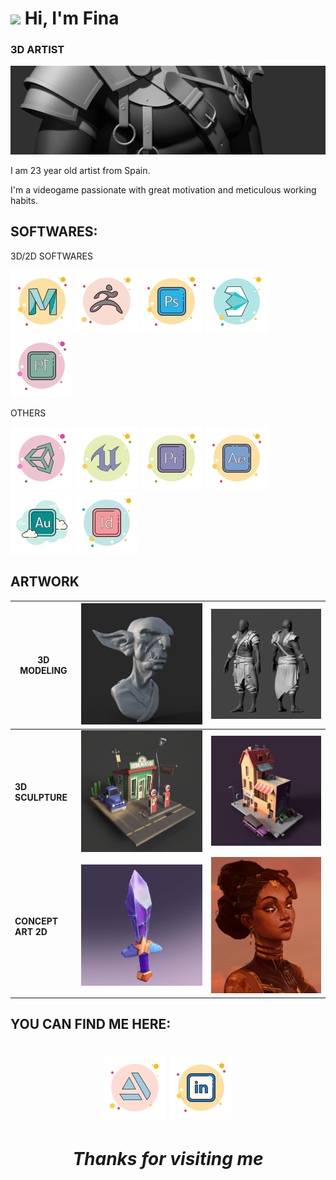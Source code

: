 
# <img src="https://i.pinimg.com/236x/81/4b/8d/814b8dc7ab7994a417f34c2cd42acc62.jpg" width=60> Hi, I'm Fina
### 3D ARTIST
![fmonistrol.artstation.com](https://raw.githubusercontent.com/FinaMB/FinaMB/main/Resources/Ropita_021.jpg)

I am 23 year old artist from Spain. 

I'm a videogame passionate with great motivation and meticulous working habits. 


## SOFTWARES:
3D/2D SOFTWARES

[![MAYA](https://raw.githubusercontent.com/FinaMB/FinaMB/main/Resources/icons8-autodesk-maya-100.png)]()
[![ZBRUSH](https://raw.githubusercontent.com/FinaMB/FinaMB/main/Resources/icons8-zbrush-100.png)]()
[![Photoshop](https://raw.githubusercontent.com/FinaMB/FinaMB/main/Resources/icons8-adobe-photoshop-100.png)]()
[![3DsMax](https://raw.githubusercontent.com/FinaMB/FinaMB/main/Resources/icons8-3dsMax-100.png)]()
[![SubstancePainter](https://raw.githubusercontent.com/FinaMB/FinaMB/main/Resources/icons8-substancepainter-100.png)]()

OTHERS

[![Unity](https://raw.githubusercontent.com/FinaMB/FinaMB/main/Resources/icons8-adobe-unity-100.png)]()
[![UnrealEngine](https://raw.githubusercontent.com/FinaMB/FinaMB/main/Resources/icons8-Unreal-100.png)]()
[![Premier](https://raw.githubusercontent.com/FinaMB/FinaMB/main/Resources/icons8-adobe-premiere-pro-100.png)]()
[![AfterEffects](https://raw.githubusercontent.com/FinaMB/FinaMB/main/Resources/icons8-adobe-after-effects-100.png)]()
[![Audition](https://raw.githubusercontent.com/FinaMB/FinaMB/main/Resources/icons8-adobe-audition-100.png)]()
[![InDesign](https://raw.githubusercontent.com/FinaMB/FinaMB/main/Resources/icons8-adobe-indesign-100.png)]()


## ARTWORK

| **3D MODELING** | ![fmonistrol.artstation.com](https://raw.githubusercontent.com/FinaMB/FinaMB/main/Resources/fina-monistrol-bustogoblin-c.jpg) | ![fmonistrol.artstation.com](https://raw.githubusercontent.com/FinaMB/FinaMB/main/Resources/fina-monistrol-cloth-c.jpg) |
| ------------- | ------------- | ------------- |
| **3D SCULPTURE**  | ![fmonistrol.artstation.com](https://raw.githubusercontent.com/FinaMB/FinaMB/main/Resources/fina-monistrol-desierto-c.jpg) | ![fmonistrol.artstation.com](https://raw.githubusercontent.com/FinaMB/FinaMB/main/Resources/fina-monistrol-bar-c.jpg) |
| **CONCEPT ART 2D**  | ![fmonistrol.artstation.com](https://raw.githubusercontent.com/FinaMB/FinaMB/main/Resources/josefina-monistrol-espadaproop.jpg) |  ![fmonistrol.artstation.com](https://raw.githubusercontent.com/FinaMB/FinaMB/main/Resources/josefina-monistrol-melarcanefina.jpg) |


## YOU CAN FIND ME HERE:

<h1 align='center'>
<A HREF="http://fmonistrol.artstation.com"><IMG SRC="https://raw.githubusercontent.com/FinaMB/FinaMB/main/Resources/icons8-artstation-100.png"></A>
<A HREF="https://es.linkedin.com/in/josefina-monistrol-94a51b224"><IMG SRC="https://raw.githubusercontent.com/FinaMB/FinaMB/main/Resources/icons8-linkedin-100.png"></A>
</h1>

<h1 align='center'><i>Thanks for visiting me</i></h1>



             
